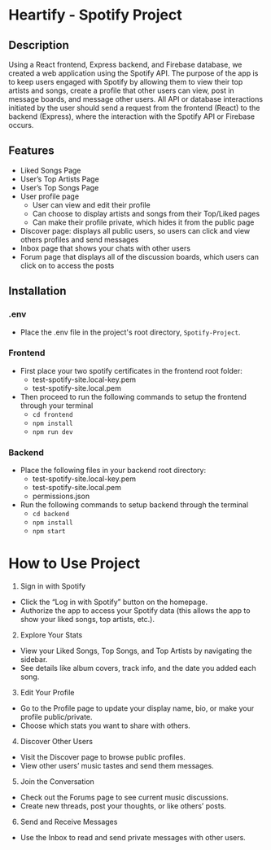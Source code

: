 # Heartify - Spotify Project

## Description
Using a React frontend, Express backend, and Firebase database, we created a web application using the Spotify API. The purpose of the app is to keep users engaged with Spotify by allowing them to view their top artists and songs, create a profile that other users can view, post in message boards, and message other users. All API or database interactions initiated by the user should send a request from the frontend (React) to the backend (Express), where the interaction with the Spotify API or Firebase occurs.

## Features
* Liked Songs Page
* User’s Top Artists Page
* User’s Top Songs Page
* User profile page
    * User can view and edit their profile
    * Can choose to display artists and songs from their Top/Liked pages
    * Can make their profile private, which hides it from the public page
* Discover page: displays all public users, so users can click and view others profiles and send messages
* Inbox page that shows your chats with other users
* Forum page that displays all of the discussion boards, which users can click on to access the posts

## Installation

### .env
* Place the .env file in the project's root directory, `Spotify-Project`.

### Frontend
* First place your two spotify certificates in the frontend root folder:
    * test-spotify-site.local-key.pem
    * test-spotify-site.local.pem
* Then proceed to run the following commands to setup the frontend through your terminal
    * `cd frontend`
    * `npm install`
    * `npm run dev`

### Backend
* Place the following files in your backend root directory:
    * test-spotify-site.local-key.pem
    * test-spotify-site.local.pem
    * permissions.json
* Run the following commands to setup backend through the terminal
    * `cd backend`
    * `npm install`
    * `npm start`

# How to Use Project
1. Sign in with Spotify
* Click the “Log in with Spotify” button on the homepage.
* Authorize the app to access your Spotify data (this allows the app to show your liked songs, top artists, etc.).
2. Explore Your Stats
* View your Liked Songs, Top Songs, and Top Artists by navigating the sidebar.
* See details like album covers, track info, and the date you added each song.
3. Edit Your Profile
* Go to the Profile page to update your display name, bio, or make your profile public/private.
* Choose which stats you want to share with others.
4. Discover Other Users
* Visit the Discover page to browse public profiles.
* View other users’ music tastes and send them messages.
5. Join the Conversation
* Check out the Forums page to see current music discussions.
* Create new threads, post your thoughts, or like others’ posts.
6. Send and Receive Messages
* Use the Inbox to read and send private messages with other users.

